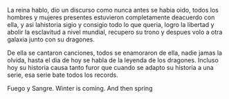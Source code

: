 La reina hablo, dio un discurso como nunca antes se habia oido, todos los hombres y mujeres presentes estuvieron 
completamente deacuerdo con ella, y asi lahistoria sigio y consigio todo lo que queria, logro la libertad y abolir
 la esclavitud a nivel mundial, recupero su trono y despues volo a otra galaxia junto con su dragones.

De ella se cantaron canciones, todos se enamoraron de ella, nadie jamas la olvida, hasta el dia de hoy se habla
 de la leyenda de los dragones. Incluso hoy su historia causa tanto furor que cuando se adapto su historia a una
 serie, esa serie bate todos los records.

 Fuego y Sangre. Winter is coming.
 And then spring
